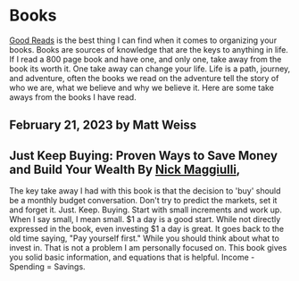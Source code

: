 # Books

[Good Reads](https://www.goodreads.com/user/show/155404219-matthew-weiss "Link to my profile") is the best thing I can find when it comes to organizing your books.  Books are sources of knowledge that are the keys to anything in life. If I read a 800 page book and have one, and only one, take away from the book its worth it.  One take away can change your life.  Life is a path, journey, and adventure, often the books we read on the adventure tell the story of who we are, what we believe and why we believe it.  Here are some take aways from the books I have read.

## February 21, 2023 by Matt Weiss

## Just Keep Buying: Proven Ways to Save Money and Build Your Wealth By [Nick Maggiulli](https://www.goodreads.com/author/show/21826464.Nick_Maggiulli),


The key take away I had with this book is that the decision to 'buy' should be a monthly budget conversation. Don't try to predict the markets, set it and forget it.  Just. Keep. Buying. Start with small increments and work up. When I say small, I mean small.  $1 a day is a good start.  While not directly expressed in the book, even investing $1 a day is great. It goes back to the old time saying, "Pay yourself first."  While you should think about what to invest in.  That is not a problem I am personally focused on.  This book gives you solid basic information, and equations that is helpful.   Income - Spending = Savings.
